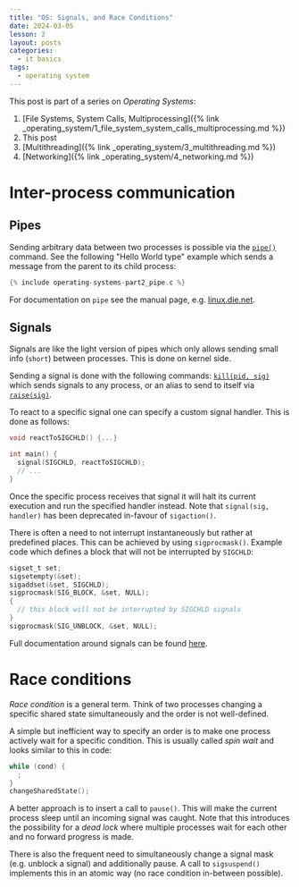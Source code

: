 ```yaml
---
title: "OS: Signals, and Race Conditions"
date: 2024-03-05
lesson: 2
layout: posts
categories:
  - it basics
tags:
  - operating system
---
```


This post is part of a series on _Operating Systems_:
1. [File Systems, System Calls, Multiprocessing]({% link _operating_system/1_file_system_system_calls_multiprocessing.md %})
2. This post
3. [Multithreading]({% link _operating_system/3_multithreading.md %})
4. [Networking]({% link _operating_system/4_networking.md %})

# Inter-process communication

## Pipes

Sending arbitrary data between two processes is possible via the [`pipe()`](https://www.man7.org/linux/man-pages/man2/pipe.2.html) command.
See the following "Hello World type" example which sends a message from the parent to its child process:
```c
{% include operating-systems-part2_pipe.c %}
```

For documentation on `pipe` see the manual page, e.g. [linux.die.net](https://linux.die.net/man/2/pipe).

## Signals

Signals are like the light version of pipes which only allows sending small info (`short`) between processes.
This is done on kernel side.

Sending a signal is done with the following commands: [`kill(pid, sig)`](https://linux.die.net/man/3/kill) which sends signals to any process, or an alias to send to itself via [`raise(sig)`](https://linux.die.net/man/3/raise).

To react to a specific signal one can specify a custom signal handler.
This is done as follows:
```c
void reactToSIGCHLD() {...}

int main() {
  signal(SIGCHLD, reactToSIGCHLD);
  // ...
}
```
Once the specific process receives that signal it will halt its current execution and run the specified handler instead.
Note that `signal(sig, handler)` has been deprecated in-favour of `sigaction()`.

There is often a need to not interrupt instantaneously but rather at predefined places.
This can be achieved by using `sigprocmask()`.
Example code which defines a block that will not be interrupted by `SIGCHLD`:
```c
sigset_t set;
sigsetempty(&set);
sigaddset(&set, SIGCHLD);
sigprocmask(SIG_BLOCK, &set, NULL);
{
  // this block will not be interrupted by SIGCHLD signals
}
sigprocmask(SIG_UNBLOCK, &set, NULL);
```

Full documentation around signals can be found [here](https://linux.die.net/man/7/signal).


# Race conditions

_Race condition_ is a general term.
Think of two processes changing a specific shared state simultaneously and the order is not well-defined.

A simple but inefficient way to specify an order is to make one process actively wait for a specific condition.
This is usually called _spin wait_ and looks similar to this in code:
```c
while (cond) {
  ;
}
changeSharedState();
```
A better approach is to insert a call to `pause()`.
This will make the current process sleep until an incoming signal was caught.
Note that this introduces the possibility for a _dead lock_ where multiple processes wait for each other and no forward progress is made.

There is also the frequent need to simultaneously change a signal mask (e.g. unblock a signal) and additionally pause.
A call to `sigsuspend()` implements this in an atomic way (no race condition in-between possible).
